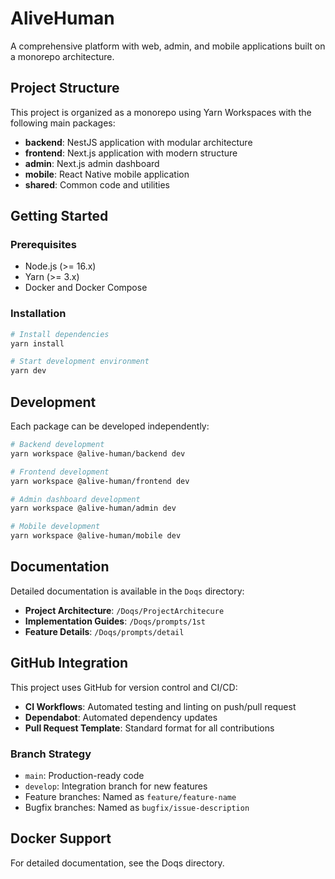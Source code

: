 # AliveHuman

A comprehensive platform with web, admin, and mobile applications built on a monorepo architecture.

## Project Structure

This project is organized as a monorepo using Yarn Workspaces with the following main packages:

- **backend**: NestJS application with modular architecture
- **frontend**: Next.js application with modern structure
- **admin**: Next.js admin dashboard
- **mobile**: React Native mobile application
- **shared**: Common code and utilities

## Getting Started

### Prerequisites

- Node.js (>= 16.x)
- Yarn (>= 3.x)
- Docker and Docker Compose

### Installation

```bash
# Install dependencies
yarn install

# Start development environment
yarn dev
```

## Development

Each package can be developed independently:

```bash
# Backend development
yarn workspace @alive-human/backend dev

# Frontend development
yarn workspace @alive-human/frontend dev

# Admin dashboard development
yarn workspace @alive-human/admin dev

# Mobile development
yarn workspace @alive-human/mobile dev
```

## Documentation

Detailed documentation is available in the `Doqs` directory:

- **Project Architecture**: `/Doqs/ProjectArchitecure`
- **Implementation Guides**: `/Doqs/prompts/1st`
- **Feature Details**: `/Doqs/prompts/detail`

## GitHub Integration

This project uses GitHub for version control and CI/CD:

- **CI Workflows**: Automated testing and linting on push/pull request
- **Dependabot**: Automated dependency updates
- **Pull Request Template**: Standard format for all contributions

### Branch Strategy

- `main`: Production-ready code
- `develop`: Integration branch for new features
- Feature branches: Named as `feature/feature-name`
- Bugfix branches: Named as `bugfix/issue-description`

## Docker Support

For detailed documentation, see the Doqs directory.